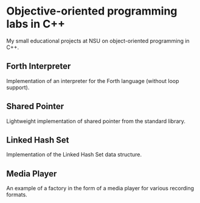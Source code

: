 # Objective-oriented programming labs in C++

My small educational projects at NSU on object-oriented programming in C++.

## Forth Interpreter

Implementation of an interpreter for the Forth language (without loop support).

## Shared Pointer

Lightweight implementation of shared pointer from the standard library.

## Linked Hash Set

Implementation of the Linked Hash Set data structure.

## Media Player

An example of a factory in the form of a media player for various recording formats.
